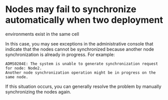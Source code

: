# Nodes may fail to synchronize automatically when two deployment
environments exist in the same cell

In this case, you may see exceptions in the administrative
console that indicate that the nodes cannot be synchronized because
another node synchronization is already in progress. For example:

```
ADMS0204E: The system is unable to generate synchronization request for node: Node2.
Another node synchronization operation might be in progress on the same node.
```

If this situation occurs, you can generally resolve the
problem by manually synchronizing the nodes again.